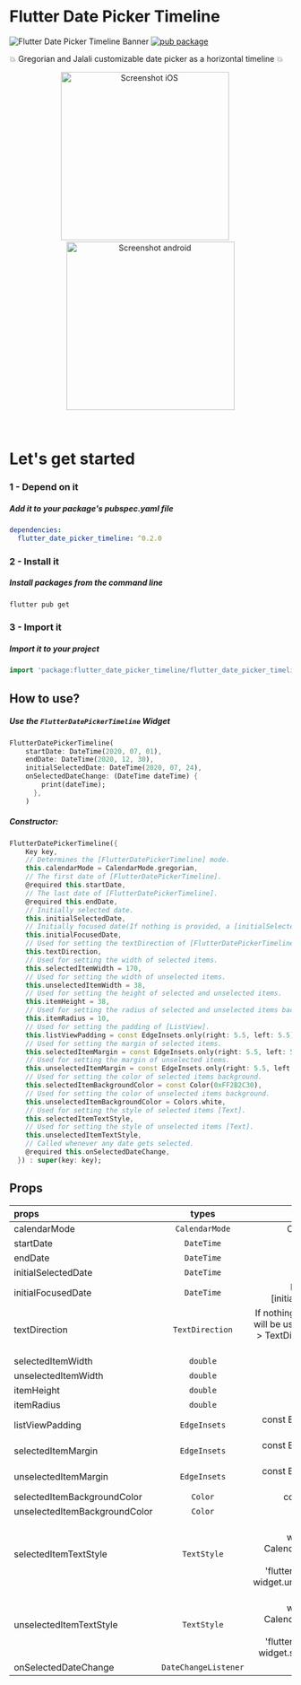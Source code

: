 # Flutter Date Picker Timeline
![Flutter Date Picker Timeline Banner](https://raw.githubusercontent.com/sobimor/flutter_date_picker_timeline/master/repo_files/images/banner.png)
[![pub package](https://img.shields.io/pub/v/flutter_date_picker_timeline.svg)](https://pub.dartlang.org/packages/flutter_date_picker_timeline)

💥 Gregorian and Jalali customizable date picker as a horizontal timeline  💥

<p align="center">
<img src="https://raw.githubusercontent.com/sobimor/flutter_date_picker_timeline/master/repo_files/images/screenshot_ios.png" width="300" alt="Screenshot iOS">
&nbsp;&nbsp;&nbsp;&nbsp;
<img src="https://raw.githubusercontent.com/sobimor/flutter_date_picker_timeline/master/repo_files/images/screenshot_android.jpg" width="300" alt="Screenshot android">
</p><br>

# Let's get started

### 1 - Depend on it

##### Add it to your package's pubspec.yaml file

```yml
dependencies:
  flutter_date_picker_timeline: ^0.2.0
```


### 2 - Install it

##### Install packages from the command line
```sh
flutter pub get
```


### 3 - Import it

##### Import it to your project
```dart
import 'package:flutter_date_picker_timeline/flutter_date_picker_timeline.dart';
```


## How to use?
##### Use the `FlutterDatePickerTimeline` Widget

```dart
FlutterDatePickerTimeline(
    startDate: DateTime(2020, 07, 01),
    endDate: DateTime(2020, 12, 30),
    initialSelectedDate: DateTime(2020, 07, 24),
    onSelectedDateChange: (DateTime dateTime) {
        print(dateTime);
      },
    )
```

##### Constructor:

```dart
FlutterDatePickerTimeline({
    Key key,
    // Determines the [FlutterDatePickerTimeline] mode.
    this.calendarMode = CalendarMode.gregorian,
    // The first date of [FlutterDatePickerTimeline].
    @required this.startDate,
    // The last date of [FlutterDatePickerTimeline].
    @required this.endDate,
    // Initially selected date.
    this.initialSelectedDate,
    // Initially focused date(If nothing is provided, a [initialSelectedDate] will be used).
    this.initialFocusedDate,
    // Used for setting the textDirection of [FlutterDatePickerTimeline].
    this.textDirection,
    // Used for setting the width of selected items.
    this.selectedItemWidth = 170,
    // Used for setting the width of unselected items.
    this.unselectedItemWidth = 38,
    // Used for setting the height of selected and unselected items.
    this.itemHeight = 38,
    // Used for setting the radius of selected and unselected items background.
    this.itemRadius = 10,
    // Used for setting the padding of [ListView].
    this.listViewPadding = const EdgeInsets.only(right: 5.5, left: 5.5),
    // Used for setting the margin of selected items.
    this.selectedItemMargin = const EdgeInsets.only(right: 5.5, left: 5.5),
    // Used for setting the margin of unselected items.
    this.unselectedItemMargin = const EdgeInsets.only(right: 5.5, left: 5.5),
    // Used for setting the color of selected items background.
    this.selectedItemBackgroundColor = const Color(0xFF2B2C30),
    // Used for setting the color of unselected items background.
    this.unselectedItemBackgroundColor = Colors.white,
    // Used for setting the style of selected items [Text].
    this.selectedItemTextStyle,
    // Used for setting the style of unselected items [Text].
    this.unselectedItemTextStyle,
    // Called whenever any date gets selected.
    @required this.onSelectedDateChange,
  }) : super(key: key);
```

## Props
| props                   | types           | defaultValues                                                                                                     |
| :---------------------- | :-------------: | :---------------------------------------------------------------------------------------------------------------: |
| calendarMode        | `CalendarMode`        | CalendarMode.gregorian |
| startDate       | `DateTime`     | |
| endDate           | `DateTime`     | |
| initialSelectedDate       | `DateTime`     | |
| initialFocusedDate | `DateTime`         | If nothing is provided, a [initialSelectedDate] will be used |
| textDirection       | `TextDirection`     | If nothing is provided, a [calendarMode] will be used. (CalendarMode.gregorian -> TextDirection.ltr , CalendarMode.jalali -> TextDirection.rtl) |
| selectedItemWidth       | `double`     | 170 |
| unselectedItemWidth | `double`         | 38 |
| itemHeight       | `double`     | 38 |
| itemRadius | `double`         | 10 |
| listViewPadding       | `EdgeInsets`     | const EdgeInsets.only(right: 5.5, left: 5.5) |
| selectedItemMargin | `EdgeInsets`         | const EdgeInsets.only(right: 5.5, left: 5.5) |
| unselectedItemMargin       | `EdgeInsets`     | const EdgeInsets.only(right: 5.5, left: 5.5) |
| selectedItemBackgroundColor | `Color`         | const Color(0xFF2B2C30) |
| unselectedItemBackgroundColor       | `Color`     | Colors.white |
| selectedItemTextStyle | `TextStyle`         | TextStyle(fontFamily: widget.calendarMode == CalendarMode.gregorian ? 'nunito' : 'dana', package: 'flutter_date_picker_timeline', color: widget.unselectedItemBackgroundColor) |
| unselectedItemTextStyle       | `TextStyle`     | TextStyle(fontFamily: widget.calendarMode == CalendarMode.gregorian ? 'nunito' : 'dana', package: 'flutter_date_picker_timeline', color: widget.selectedItemBackgroundColor) |
| onSelectedDateChange | `DateChangeListener`         | |